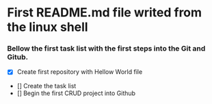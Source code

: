 # First README.md file writed from the linux shell

### Bellow the first task list with the first steps into the Git and Gitub.

- [x] Create first repository with Hellow World file
- [] Create the task list
- [] Begin the first CRUD project into Github
